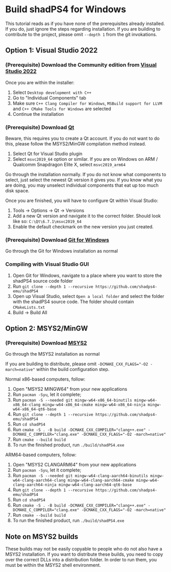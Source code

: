 <!--
SPDX-FileCopyrightText: 2024 shadPS4 Emulator Project
SPDX-License-Identifier: GPL-2.0-or-later
-->

# Build shadPS4 for Windows

This tutorial reads as if you have none of the prerequisites already installed. If you do, just ignore the steps regarding installation.
If you are building to contribute to the project, please omit `--depth 1` from the git invokations.

## Option 1: Visual Studio 2022

### (Prerequisite) Download the Community edition from [**Visual Studio 2022**](https://visualstudio.microsoft.com/vs/)

Once you are within the installer:
1. Select `Desktop development with C++`
2. Go to "Individual Components" tab
3. Make sure `C++ Clang Compiler for Windows`, `MSBuild support for LLVM` and `C++ CMake Tools for Windows` are selected
4. Continue the installation

### (Prerequisite) Download [**Qt**](https://doc.qt.io/qt-6/get-and-install-qt.html)

Beware, this requires you to create a Qt account. If you do not want to do this, please follow the MSYS2/MinGW compilation method instead.

1. Select Qt for Visual Studio plugin
2. Select `msvc2019_64` option or similar. If you are on Windows on ARM / Qualcomm Snapdragon Elite X, select `msvc2019_arm64`

Go through the installation normally. If you do not know what components to select, just select the newest Qt version it gives you.
If you know what you are doing, you may unselect individual components that eat up too much disk space.

Once you are finished, you will have to configure Qt within Visual Studio:
1. Tools -> Options -> Qt -> Versions
2. Add a new Qt version and navigate it to the correct folder. Should look like so: `C:\Qt\6.7.1\msvc2019_64` 
3. Enable the default checkmark on the new version you just created. 

### (Prerequisite) Download [**Git for Windows**](https://git-scm.com/download/win)

Go through the Git for Windows installation as normal

### Compiling with Visual Studio GUI

1. Open Git for Windows, navigate to a place where you want to store the shadPS4 source code folder
2. Run `git clone --depth 1 --recursive https://github.com/shadps4-emu/shadPS4`
3. Open up Visual Studio, select `Open a local folder` and select the folder with the shadPS4 source code. The folder should contain `CMakeLists.txt`
4. Build -> Build All

## Option 2: MSYS2/MinGW

### (Prerequisite) Download [**MSYS2**](https://www.msys2.org/)

Go through the MSYS2 installation as normal

If you are building to distribute, please omit `-DCMAKE_CXX_FLAGS="-O2 -march=native"` within the build configuration step.

Normal x86-based computers, follow:
1. Open "MSYS2 MINGW64" from your new applications
2. Run `pacman -Syu`, let it complete;
3. Run `pacman -S --needed git mingw-w64-x86_64-binutils mingw-w64-x86_64-clang mingw-w64-x86_64-cmake mingw-w64-x86_64-ninja mingw-w64-x86_64-qt6-base`
4. Run `git clone --depth 1 --recursive https://github.com/shadps4-emu/shadPS4`
5. Run `cd shadPS4`
6. Run `cmake -S . -B build -DCMAKE_CXX_COMPILER="clang++.exe" -DCMAKE_C_COMPILER="clang.exe" -DCMAKE_CXX_FLAGS="-O2 -march=native"`
7. Run `cmake --build build`
8. To run the finished product, run `./build/shadPS4.exe`

ARM64-based computers, follow:
1. Open "MSYS2 CLANGARM64" from your new applications
2. Run `pacman -Syu`, let it complete;
3. Run `pacman -S --needed git mingw-w64-clang-aarch64-binutils mingw-w64-clang-aarch64-clang mingw-w64-clang-aarch64-cmake mingw-w64-clang-aarch64-ninja mingw-w64-clang-aarch64-qt6-base`
4. Run `git clone --depth 1 --recursive https://github.com/shadps4-emu/shadPS4`
5. Run `cd shadPS4`
6. Run `cmake -S . -B build -DCMAKE_CXX_COMPILER="clang++.exe" -DCMAKE_C_COMPILER="clang.exe" -DCMAKE_CXX_FLAGS="-O2 -march=native"`
7. Run `cmake --build build`
8. To run the finished product, run `./build/shadPS4.exe`

## Note on MSYS2 builds

These builds may not be easily copyable to people who do not also have a MSYS2 installation.
If you want to distribute these builds, you need to copy over the correct DLLs into a distribution folder.
In order to run them, you must be within the MSYS2 shell environment.